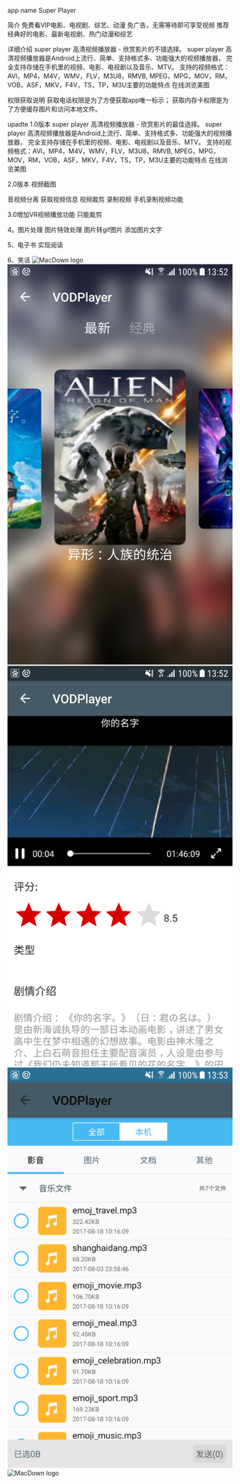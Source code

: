 app name
Super Player

简介
免费看VIP电影、电视剧、综艺、动漫
免广告，无需等待即可享受视频
推荐经典好的电影、最新电视剧、热门动漫和综艺


详细介绍
super player 高清视频播放器 - 欣赏影片的不错选择。
super player 高清视频播放器是Android上流行、简单、支持格式多、功能强大的视频播放器，
完全支持存储在手机里的视频、电影、电视剧以及音乐、MTV。
支持的视频格式：AVI，MP4，M4V，WMV，FLV，M3U8，RMVB,
MPEG，MPG，MOV，RM，VOB，ASF，MKV，F4V，TS，TP，M3U主要的功能特点
在线浏览美图

权限获取说明
获取电话权限是为了方便获取app唯一标示；
获取内存卡权限是为了方便缓存图片和访问本地文件。

upadte
1.0版本
super player 高清视频播放器 - 欣赏影片的最佳选择。
super player 高清视频播放器是Android上流行、简单、支持格式多、功能强大的视频播放器，
完全支持存储在手机里的视频、电影、电视剧以及音乐、MTV。
支持的视频格式：AVI，MP4，M4V，WMV，FLV，M3U8，RMVB,
MPEG，MPG，MOV，RM，VOB，ASF，MKV，F4V，TS，TP，M3U主要的功能特点
在线浏览美图

2.0版本
视频截图

音视频分离
获取视频信息
视频裁剪
录制视频
手机录制视频功能

3.0增加VR视频播放功能
只能裁剪

4。图片处理
图片特效处理
图片转gif图片
添加图片文字


5、电子书
实现阅读

6、笑话
![MacDown logo](https://github.com/jsjxsy/VideoPlayer/blob/master/1440_2560/device-2017-09-12-135146.png)
![MacDown logo](https://github.com/jsjxsy/VideoPlayer/blob/master/1440_2560/device-2017-09-12-135226.png)
![MacDown logo](https://github.com/jsjxsy/VideoPlayer/blob/master/1440_2560/device-2017-09-12-135248.png)
![MacDown logo](https://github.com/jsjxsy/VideoPlayer/blob/master/1440_2560/device-2017-09-12-135309.png)
![MacDown logo](https://github.com/jsjxsy/VideoPlayer/blob/master/1440_2560/device-2017-09-12-135329.png)


